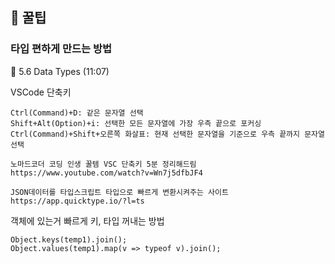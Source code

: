 ## 🥞 꿀팁

### 타입 편하게 만드는 방법

📌 5.6 Data Types (11:07)



VSCode 단축키

```
Ctrl(Command)+D: 같은 문자열 선택
Shift+Alt(Option)+i: 선택한 모든 문자열에 가장 우측 끝으로 포커싱
Ctrl(Command)+Shift+오른쪽 화살표: 현재 선택한 문자열을 기준으로 우측 끝까지 문자열 선택
```

```
노마드코더 코딩 인생 꿀템 VSC 단축키 5분 정리해드림
https://www.youtube.com/watch?v=Wn7j5dfbJF4

JSON데이터를 타입스크립트 타입으로 빠르게 변환시켜주는 사이트
https://app.quicktype.io/?l=ts
```



객체에 있는거 빠르게 키, 타입 꺼내는 방법

```
Object.keys(temp1).join();
Object.values(temp1).map(v => typeof v).join();
```

